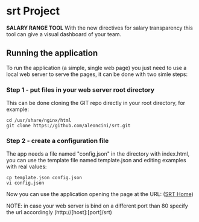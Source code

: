 # srt Project

**SALARY RANGE TOOL**
With the new directives for salary transparency this tool can give a visual dashboard of your team.

## Running the application

To run the application (a simple, single web page) you just need to use a local web server to serve the pages, it can be done with two simle steps:

### Step 1 - put files in your web server root directory

This can be done cloning the GIT repo directly in your root directory, for example:

```in a shell window
cd /usr/share/nginx/html
git clone https://github.com/aleoncini/srt.git
```

### Step 2 - create a configuration file

The app needs a file named "config.json" in the directory with index.html, you can use the template file named template.json and editing examples with real values:

```in the previous shell window
cp template.json config.json
vi config.json
```

Now you can use the application opening the page at the URL: ([SRT Home](http://localhost/srt))

NOTE: in case your web server is bind on a different port than 80 specify the url accordingly (http://[host]:[port]/srt)